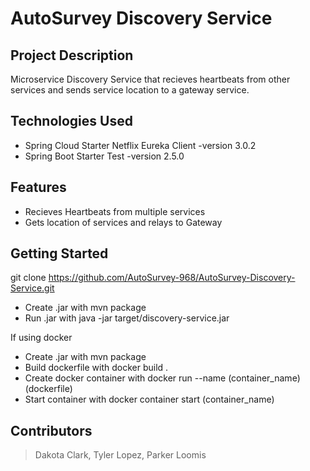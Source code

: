# AutoSurvey Discovery Service

## Project Description

Microservice Discovery Service that recieves heartbeats from other services and sends service location to a gateway service.

## Technologies Used

* Spring Cloud Starter Netflix Eureka Client -version 3.0.2
* Spring Boot Starter Test -version 2.5.0

## Features

* Recieves Heartbeats from multiple services
* Gets location of services and relays to Gateway

## Getting Started
   
git clone https://github.com/AutoSurvey-968/AutoSurvey-Discovery-Service.git

- Create .jar with mvn package
- Run .jar with java -jar target/discovery-service.jar 

If using docker
- Create .jar with mvn package
- Build dockerfile with docker build .
- Create docker container with docker run --name (container_name) (dockerfile)
- Start container with docker container start (container_name)

## Contributors

> Dakota Clark, Tyler Lopez, Parker Loomis
